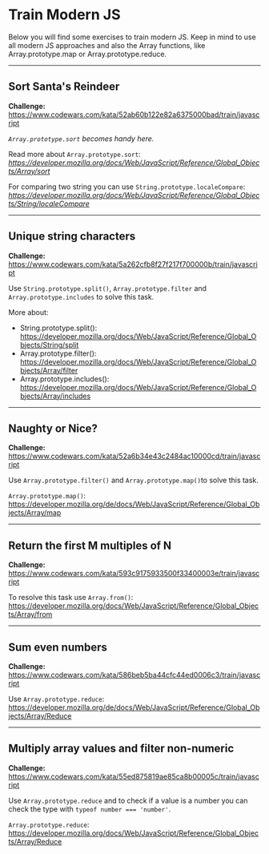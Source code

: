 # Train Modern JS

Below you will find some exercises to train modern JS.
Keep in mind to use all modern JS approaches and also the Array functions, like Array.prototype.map or Array.prototype.reduce.

---

## Sort Santa's Reindeer

**Challenge:**
https://www.codewars.com/kata/52ab60b122e82a6375000bad/train/javascript

*`Array.prototype.sort` becomes handy here.*

Read more about `Array.prototype.sort`:
*https://developer.mozilla.org/docs/Web/JavaScript/Reference/Global_Objects/Array/sort*


For comparing two string you can use `String.prototype.localeCompare`:
*https://developer.mozilla.org/docs/Web/JavaScript/Reference/Global_Objects/String/localeCompare*

---

## Unique string characters

**Challenge:**
https://www.codewars.com/kata/5a262cfb8f27f217f700000b/train/javascript

Use `String.prototype.split()`, `Array.prototype.filter` and `Array.prototype.includes` to solve this task.

More about:
- String.prototype.split(): https://developer.mozilla.org/docs/Web/JavaScript/Reference/Global_Objects/String/split
- Array.prototype.filter(): https://developer.mozilla.org/docs/Web/JavaScript/Reference/Global_Objects/Array/filter
- Array.prototype.includes(): https://developer.mozilla.org/docs/Web/JavaScript/Reference/Global_Objects/Array/includes

---

## Naughty or Nice?

**Challenge:**
https://www.codewars.com/kata/52a6b34e43c2484ac10000cd/train/javascript

Use  `Array.prototype.filter()` and `Array.prototype.map()`to solve this task.

`Array.prototype.map()`: https://developer.mozilla.org/de/docs/Web/JavaScript/Reference/Global_Objects/Array/map

---

## Return the first M multiples of N

**Challenge:**
https://www.codewars.com/kata/593c9175933500f33400003e/train/javascript

To resolve this task use `Array.from()`:
https://developer.mozilla.org/docs/Web/JavaScript/Reference/Global_Objects/Array/from

---

## Sum even numbers

**Challenge:**
https://www.codewars.com/kata/586beb5ba44cfc44ed0006c3/train/javascript

Use `Array.prototype.reduce`:
https://developer.mozilla.org/de/docs/Web/JavaScript/Reference/Global_Objects/Array/Reduce

---

## Multiply array values and filter non-numeric

**Challenge:**
https://www.codewars.com/kata/55ed875819ae85ca8b00005c/train/javascript

Use `Array.prototype.reduce` and to check if a value is a number you can check the type with `typeof number === 'number'`.

`Array.prototype.reduce`: https://developer.mozilla.org/docs/Web/JavaScript/Reference/Global_Objects/Array/Reduce

